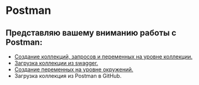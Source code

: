 # Postman

## Представляю вашему вниманию работы с Postman:

- [Создание коллекций, запросов и переменных на уровне коллекции.](img/Postman1.png)
- [Загрузка коллекции из swagger.](img/Postman2.png)
- [Создание переменных на уровне окружений.](img/Postman3.png)
- Загрузка коллекция из Postman в GitHub.
